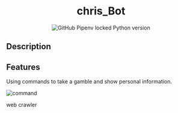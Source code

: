 <h1 align="center">chris_Bot</h1>

<p align="center">
<img alt="GitHub Pipenv locked Python version" src="https://img.shields.io/github/pipenv/locked/python-version/Weitingchien/chris_Bot_Dashboard?logo=Python&style=for-the-badge">
</p>

## Description

## Features

Using commands to take a gamble and show personal information.

![command](https://i.imgur.com/9ZPRamI.png)

web crawler

